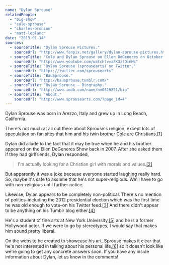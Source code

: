 ```yaml
---
name: "Dylan Sprouse"
relatedPeople:
  - "big-show"
  - "cole-sprouse"
  - "charles-bronson"
  - "matt-leblanc"
date: "2013-01-14"
sources:
  - sourceTitle: "Dylan Sprouse Pictures."
    sourceUrl: "http://www.fanpix.net/gallery/dylan-sprouse-pictures.htm"
  - sourceTitle: "Cole and Dylan Sprouse on Ellen DeGeneres on October 2nd 2007."
    sourceUrl: "http://www.youtube.com/watch?v=aEK3ztQinMs"
  - sourceTitle: "Dylan Sprouse (sprousearts) on Twitter."
    sourceUrl: "https://twitter.com/sprousearts"
  - sourceTitle: "BauSprouse."
    sourceUrl: "http://bausprouse.tumblr.com/"
  - sourceTitle: "Dylan Sprouse – Biography."
    sourceUrl: "http://www.imdb.com/name/nm0819851/bio"
  - sourceTitle: "About."
    sourceUrl: "http://www.sprousearts.com/?page_id=4"
---
```


Dylan Sprouse was born in Arezzo, Italy and grew up in Long Beach, California.

There's not much at all out there about Sprouse's religion, except lots of speculation on fan sites that him and his twin brother Cole are Christians.<a class="source-citation" href="#http://www.fanpix.net/gallery/dylan-sprouse-pictures.htm" title="Dylan Sprouse Pictures.">[1]</a>

Dylan did allude to the fact that it may be true when he and his brother appeared on the Ellen DeGeneres Show back in 2007. After she asked them if they had girlfriends, Dylan responded,

>I'm actually looking for a Christian girl with morals and values.<a class="source-citation" href="#http://www.youtube.com/watch?v=aEK3ztQinMs" title="Cole and Dylan Sprouse on Ellen DeGeneres on October 2nd 2007.">[2]</a>

But apparently it was a joke because everyone started laughing really hard. So, maybe it's safe to assume that he's not super-religious. We'll have to go with non-religious until further notice.

Likewise, Dylan appears to be completely non-political. There's no mention of politics–including the 2012 presidential election which was the first time he was old enough to vote–on his Twitter feed.<a class="source-citation" href="#https://twitter.com/sprousearts" title="Dylan Sprouse (sprousearts) on Twitter.">[3]</a> And there didn't appear to be anything on his Tumblr blog either.<a class="source-citation" href="#http://bausprouse.tumblr.com/" title="BauSprouse.">[4]</a>

He's a student of fine arts at New York University,<a class="source-citation" href="#http://www.imdb.com/name/nm0819851/bio" title="Dylan Sprouse – Biography.">[5]</a> and he is a former Hollywood actor. If we were to go by stereotypes, I would say that makes him sound pretty liberal.

On the website he created to showcase his art, Sprouse makes it clear that he's not interested in talking about his personal life,<a class="source-citation" href="#http://www.sprousearts.com/?page_id=4" title="About.">[6]</a> so it doesn't look like we're going to get any concrete answers soon. If you have any inside information about Dylan, let us know in the comments!